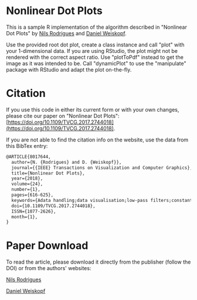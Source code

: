 # Nonlinear Dot Plots
This is a sample R implementation of the algorithm described in "Nonlinear Dot Plots" by [Nils Rodrigues](https://www.visus.uni-stuttgart.de/institut/team/Rodrigues-00001/) and 
[Daniel Weiskopf](https://www.vis.uni-stuttgart.de/en/institute/team/Weiskopf-00007/).

Use the provided root dot plot, create a class instance and call "plot" with your 1-dimensional data. If you are using RStudio, the plot might not be rendered with the correct aspect ratio. Use "plotToPdf" instead to get the image as it was intended to be.
Call "dynamicPlot" to use the "manipulate" package with RStudio and adapt the plot on-the-fly.

# Citation

If you use this code in either its current form or with your own changes, please cite our paper on "Nonlinear Dot Plots": [https://doi.org/10.1109/TVCG.2017.2744018](https://doi.org/10.1109/TVCG.2017.2744018).

If you are not able to find the citation info on the website, use the data from this BibTex entry:
```tex
@ARTICLE{8017644,
  author={N. {Rodrigues} and D. {Weiskopf}},
  journal={{IEEE} Transactions on Visualization and Computer Graphics},
  title={Nonlinear Dot Plots},
  year={2018},
  volume={24},
  number={1},
  pages={616-625},
  keywords={Adata handling;data visualisation;low-pass filters;constant dot size;nonlinear dot plots;logarithmic histograms;linear histograms;low-pass filtering method;aliasing artifacts;two-way sweep algorithm;logarithmic bar charts;nonlinear scaling;frequency distribution;Histograms;Data visualization;Layout;Dynamic range;Bars;Rendering (computer graphics);Algorithm design and analysis;Nonlinear dot plot;statistical graphics;sweep algorithm;layout},
  doi={10.1109/TVCG.2017.2744018},
  ISSN={1077-2626},
  month={1},
}
```

# Paper Download
To read the article, please download it directly from the publisher (follow the DOI) or from the authors' websites:

[Nils Rodrigues](https://www.visus.uni-stuttgart.de/institut/team/Rodrigues-00001/)

[Daniel Weiskopf](https://www.vis.uni-stuttgart.de/en/institute/team/Weiskopf-00007/)
